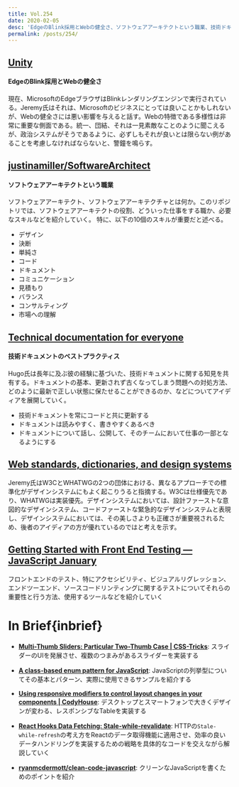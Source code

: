 ```yaml
---
title: Vol.254
date: 2020-02-05
desc: 'EdgeのBlink採用とWebの健全さ、ソフトウェアアーキテクトという職業、技術ドキュメントのベストプラクティス、ほか計10リンク'
permalink: /posts/254/
---
```


## [Unity](https://adactio.com/journal/16331)
#### EdgeのBlink採用とWebの健全さ
現在、MicrosoftのEdgeブラウザはBlinkレンダリングエンジンで実行されている。Jeremy氏はそれは、Microsoftのビジネスにとっては良いことかもしれないが、Webの健全さには悪い影響を与えると話す。Webの特徴である多様性は非常に重要な側面である。統一、団結、それは一見素敵なことのように聞こえるが、政治システムがそうであるように、必ずしもそれが良いとは限らない例があることを考慮しなければならないと、警鐘を鳴らす。

## [justinamiller/SoftwareArchitect](https://github.com/justinamiller/SoftwareArchitect/blob/master/README.md)
#### ソフトウェアアーキテクトという職業
ソフトウェアアーキテクト、ソフトウェアアーキテクチャとは何か。このリポジトリでは、ソフトウェアアーキテクトの役割、どういった仕事をする職か、必要なスキルなどを紹介していく。
特に、以下の10個のスキルが重要だと述べる。

- デザイン
- 決断
- 単純さ
- コード
- ドキュメント
- コミュニケーション
- 見積もり
- バランス
- コンサルティング
- 市場への理解

## [Technical documentation for everyone](https://hugogiraudel.com/2020/01/23/technical-documentation-for-everyone/)
#### 技術ドキュメントのベストプラクティス
Hugo氏は長年に及ぶ彼の経験に基づいた、技術ドキュメントに関する知見を共有する。ドキュメントの基本、更新されず古くなってしまう問題への対処方法、どのように最新で正しい状態に保たせることができるのか、などについてアイディアを展開していく。

- 技術ドキュメントを常にコードと共に更新する
- ドキュメントは読みやすく、書きやすくあるべき
- ドキュメントについて話し、公開して、そのチームにおいて仕事の一部となるようにする

## [Web standards, dictionaries, and design systems](https://adactio.com/journal/16342)
Jeremy氏はW3CとWHATWGの2つの団体における、異なるアプローチでの標準化がデザインシステムにもよく起こりうると指摘する。W3Cは仕様優先であり、WHATWGは実装優先。デザインシステムにおいては、設計ファーストな意図的なデザインシステム、コードファーストな緊急的なデザインシステムと表現し、デザインシステムにおいては、その美しさよりも正確さが重要視されるため、後者のアイディアの方が優れているのではと考えを示す。

## [Getting Started with Front End Testing — JavaScript January](https://www.javascriptjanuary.com/blog/getting-started-with-front-end-testing)
フロントエンドのテスト、特にアクセシビリティ、ビジュアルリグレッション、エンドツーエンド、ソースコードリンティングに関するテストについてそれらの重要性と行う方法、使用するツールなどを紹介していく

# In Brief{inbrief}

- **[Multi-Thumb Sliders: Particular Two-Thumb Case | CSS-Tricks](https://css-tricks.com/multi-thumb-sliders-particular-two-thumb-case/)**: スライダーのUIを発展させ、複数のつまみがあるスライダーを実装する

- **[A class-based enum pattern for JavaScript](https://2ality.com/2020/01/enum-pattern.html)**: JavaScriptの列挙型についてその基本とパターン、実際に使用できるサンプルを紹介する

- **[Using responsive modifiers to control layout changes in your components | CodyHouse](https://codyhouse.co/blog/post/using-responsive-modifiers-to-control-layout-changes-in-your-components)**: デスクトップとスマートフォンで大きくデザインが変わる、レスポンシブなTableを実装する

- **[React Hooks Data Fetching: Stale-while-revalidate](https://www.toptal.com/react-hooks/stale-while-revalidate)**: HTTPの`Stale-while-refresh`の考え方をReactのデータ取得機能に適用させ、効率の良いデータハンドリングを実装するための戦略を具体的なコードを交えながら解説していく

- **[ryanmcdermott/clean-code-javascript](https://github.com/ryanmcdermott/clean-code-javascript/blob/master/README.md)**: クリーンなJavaScriptを書くためのポイントを紹介
